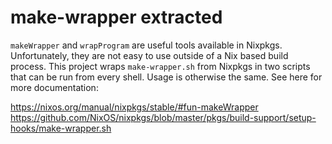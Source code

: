 # make-wrapper extracted

`makeWrapper` and `wrapProgram` are useful tools available in Nixpkgs. Unfortunately, they are not easy to use outside of a Nix based build process. This project wraps `make-wrapper.sh` from Nixpkgs in two scripts that can be run from every shell. Usage is otherwise the same. See here for more documentation:

https://nixos.org/manual/nixpkgs/stable/#fun-makeWrapper
https://github.com/NixOS/nixpkgs/blob/master/pkgs/build-support/setup-hooks/make-wrapper.sh
